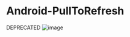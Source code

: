 Android-PullToRefresh
=====================

DEPRECATED
![image](https://github.com/longtaoge/Android-PullToRefresh/blob/master/pull_animation.gif)
